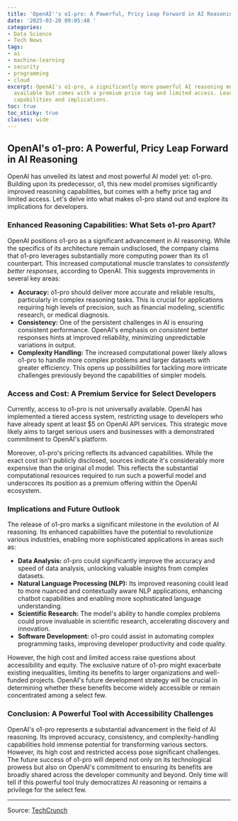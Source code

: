 ```yaml
---
title: 'OpenAI''s o1-pro: A Powerful, Pricy Leap Forward in AI Reasoning'
date: '2025-03-20 09:05:48 '
categories:
- Data Science
- Tech News
tags:
- ai
- machine-learning
- security
- programming
- cloud
excerpt: OpenAI's o1-pro, a significantly more powerful AI reasoning model, is now
  available but comes with a premium price tag and limited access. Learn about its
  capabilities and implications.
toc: true
toc_sticky: true
classes: wide
---
```


## OpenAI's o1-pro: A Powerful, Pricy Leap Forward in AI Reasoning

OpenAI has unveiled its latest and most powerful AI model yet: o1-pro.  Building upon its predecessor, o1, this new model promises significantly improved reasoning capabilities, but comes with a hefty price tag and limited access. Let's delve into what makes o1-pro stand out and explore its implications for developers.

### Enhanced Reasoning Capabilities: What Sets o1-pro Apart?

OpenAI positions o1-pro as a significant advancement in AI reasoning.  While the specifics of its architecture remain undisclosed, the company claims that o1-pro leverages substantially more computing power than its o1 counterpart. This increased computational muscle translates to *consistently better responses*, according to OpenAI. This suggests improvements in several key areas:

* **Accuracy:**  o1-pro should deliver more accurate and reliable results, particularly in complex reasoning tasks.  This is crucial for applications requiring high levels of precision, such as financial modeling, scientific research, or medical diagnosis.
* **Consistency:**  One of the persistent challenges in AI is ensuring consistent performance.  OpenAI's emphasis on *consistent* better responses hints at improved reliability, minimizing unpredictable variations in output.
* **Complexity Handling:**  The increased computational power likely allows o1-pro to handle more complex problems and larger datasets with greater efficiency. This opens up possibilities for tackling more intricate challenges previously beyond the capabilities of simpler models.

### Access and Cost:  A Premium Service for Select Developers

Currently, access to o1-pro is not universally available.  OpenAI has implemented a tiered access system, restricting usage to developers who have already spent at least $5 on OpenAI API services. This strategic move likely aims to target serious users and businesses with a demonstrated commitment to OpenAI's platform.

Moreover, o1-pro's pricing reflects its advanced capabilities.  While the exact cost isn't publicly disclosed, sources indicate it's considerably more expensive than the original o1 model. This reflects the substantial computational resources required to run such a powerful model and underscores its position as a premium offering within the OpenAI ecosystem.

### Implications and Future Outlook

The release of o1-pro marks a significant milestone in the evolution of AI reasoning.  Its enhanced capabilities have the potential to revolutionize various industries, enabling more sophisticated applications in areas such as:

* **Data Analysis:**  o1-pro could significantly improve the accuracy and speed of data analysis, unlocking valuable insights from complex datasets.
* **Natural Language Processing (NLP):**  Its improved reasoning could lead to more nuanced and contextually aware NLP applications, enhancing chatbot capabilities and enabling more sophisticated language understanding.
* **Scientific Research:**  The model's ability to handle complex problems could prove invaluable in scientific research, accelerating discovery and innovation.
* **Software Development:**  o1-pro could assist in automating complex programming tasks, improving developer productivity and code quality.

However, the high cost and limited access raise questions about accessibility and equity.  The exclusive nature of o1-pro might exacerbate existing inequalities, limiting its benefits to larger organizations and well-funded projects.  OpenAI's future development strategy will be crucial in determining whether these benefits become widely accessible or remain concentrated among a select few.

### Conclusion:  A Powerful Tool with Accessibility Challenges

OpenAI's o1-pro represents a substantial advancement in the field of AI reasoning.  Its improved accuracy, consistency, and complexity-handling capabilities hold immense potential for transforming various sectors. However, its high cost and restricted access pose significant challenges.  The future success of o1-pro will depend not only on its technological prowess but also on OpenAI's commitment to ensuring its benefits are broadly shared across the developer community and beyond.  Only time will tell if this powerful tool truly democratizes AI reasoning or remains a privilege for the select few.

---

Source: [TechCrunch](https://techcrunch.com/2025/03/19/openais-o1-pro-is-its-most-expensive-model-yet/)